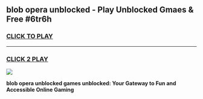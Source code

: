 
## blob opera unblocked - Play Unblocked Gmaes & Free #6tr6h
<h3>
<a href="https://news.freeplayer.one?title=blob_opera_unblocked&ref=26F">CLICK TO PLAY</a></h3>
<hr>

<h3>
<a href="https://news.freeplayer.one?title=blob_opera_unblocked&ref=26F">CLICK 2 PLAY</a>
  
</h3>

<a href="https://news.freeplayer.one?title=blob_opera_unblocked&ref=26F/"><img src="https://clearcache.store/games.png"></a>


**blob opera unblocked games unblocked: Your Gateway to Fun and Accessible Online Gaming**

